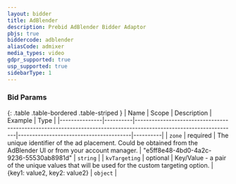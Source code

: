 ```yaml
---
layout: bidder
title: AdBlender
description: Prebid AdBlender Bidder Adaptor
pbjs: true
biddercode: adblender
aliasCode: admixer
media_types: video
gdpr_supported: true
usp_supported: true
sidebarType: 1
---
```


### Bid Params

{: .table .table-bordered .table-striped }
| Name          | Scope    | Description                                                                                                      | Example                                | Type     |
|---------------|----------|------------------------------------------------------------------------------------------------------------------|----------------------------------------|----------|
| `zone`        | required | The unique identifier of the ad placement. Could be obtained from the AdBlender UI or from your account manager. | "e5ff8e48-4bd0-4a2c-9236-55530ab8981d" | `string` |
| `kvTargeting` | optional | Key/Value - a pair of the unique values that will be used for the custom targeting option.                       | {key1: value2, key2: value2}           | `object` |
